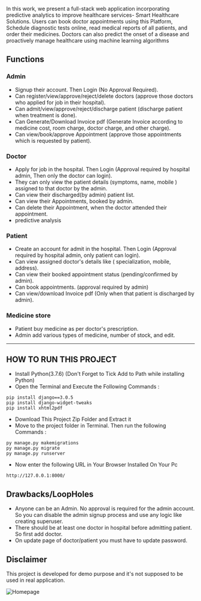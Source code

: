 In this work, we present a full-stack web application incorporating predictive analytics to improve healthcare services- Smart Healthcare Solutions. Users can book doctor appointments using this Platform, Schedule diagnostic tests online, read medical reports of all patients, and order their medicines. Doctors can also predict the onset of a disease and proactively manage healthcare using machine learning algorithms
## Functions
### Admin
- Signup their account. Then Login (No Approval Required).
- Can register/view/approve/reject/delete doctors (approve those doctors who applied for job in their hospital).
- Can admit/view/approve/reject/discharge patient (discharge patient when treatment is done).
- Can Generate/Download Invoice pdf (Generate Invoice according to medicine cost, room charge, doctor charge, and other charge).
- Can view/book/approve Appointment (approve those appointments which is requested by patient).

### Doctor
- Apply for job in the hospital. Then Login (Approval required by hospital admin, Then only the doctor can login).
- They can only view the patient details (symptoms, name, mobile ) assigned to that doctor by the admin.
- Can view their discharged(by admin) patient list.
- Can view their Appointments, booked by admin.
- Can delete their Appointment, when the doctor attended their appointment.
-  predictive analysis

### Patient
- Create an account for admit in the hospital. Then Login (Approval required by hospital admin, only patient can login).
- Can view assigned doctor's details like ( specialization, mobile, address).
- Can view their booked appointment status (pending/confirmed by admin).
- Can book appointments. (approval required by admin)
- Can view/download Invoice pdf (Only when that patient is discharged by admin).

### Medicine store
- Patient buy medicine as per doctor's prescription.
- Admin add various types of medicine, number of stock, and edit. 
---

## HOW TO RUN THIS PROJECT
- Install Python(3.7.6) (Don't Forget to Tick Add to Path while installing Python)
- Open the Terminal and Execute the Following Commands :
```
pip install django==3.0.5
pip install django-widget-tweaks
pip install xhtml2pdf
```
- Download This Project Zip Folder and Extract it
- Move to the project folder in Terminal. Then run the following Commands :
```
py manage.py makemigrations
py manage.py migrate
py manage.py runserver
```
- Now enter the following URL in Your Browser Installed On Your Pc
```
http://127.0.0.1:8000/
```

## Drawbacks/LoopHoles
- Anyone can be an Admin. No approval is required for the admin account. So you can disable the admin signup process and use any logic like creating superuser.
- There should be at least one doctor in hospital before admitting patient. So first add doctor.
- On update page of doctor/patient you must have to update password.

## Disclaimer
This project is developed for demo purpose and it's not supposed to be used in real application.


![Homepage](https://github.com/user-attachments/assets/530d3c56-4913-45ae-8ca7-78db08f89ec7)

